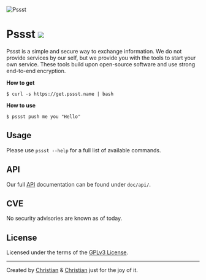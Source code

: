 ![Pssst](http://www.gravatar.org/avatar/2aae9030772d5b59240388522f91468f?s=96)

Pssst [![](https://travis-ci.org/pssst/pssst.svg)](https://travis-ci.org/pssst/pssst)
=====
Pssst is a simple and secure way to exchange information. We do not provide
services by our self, but we provide you with the tools to start your own
service. These tools build upon open-source software and use strong end-to-end
encryption.

**How to get**
```
$ curl -s https://get.pssst.name | bash
```

**How to use**
```
$ pssst push me you "Hello"
```

Usage
-----
Please use `pssst --help` for a full list of available commands.

API
---
Our full [API](/doc/api/api.md) documentation can be found under `doc/api/`.

CVE
---
No security advisories are known as of today.

License
-------
Licensed under the terms of the [GPLv3 License](LICENSE).

----------
Created by
[Christian](https://github.com/7-bit) & [Christian](https://github.com/cuhsat)
just for the joy of it.
